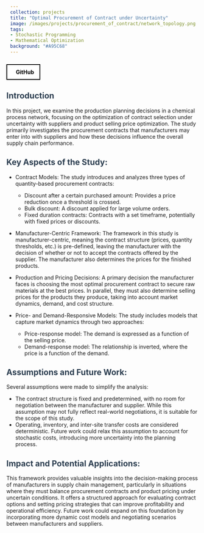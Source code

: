 ```yaml
---
collection: projects
title: "Optimal Procurement of Contract under Uncertainty"
image: /images/projects/procurement_of_contract/network_topology.png
tags: 
- Stochastic Programming
- Mathematical Optimization 
background: "#A95C68" 
---
```


<style>
    .image-container {
        text-align: center;
        margin: 20px;
    }
    .image-container img {
        max-width: 100%;
        height: auto;
    }
    .image-caption {
        margin-top: 8px;
        font-size: 16px;
        color: #555;
    }
    h1, h2, h3 {
        color: #2c3e50;
    }
    code {
        background-color: #f4f4f4;
        padding: 2px 4px;
        border-radius: 4px;
    }
    pre {
        background-color: #f4f4f4;
        padding: 10px;
        border-radius: 4px;
        overflow-x: auto;
    }
    .equation {
        font-style: italic;
        margin: 10px 0;
    }

    .button-container {
    width: 100%;
    display: flex;
    justify-content: left;
    }

    .button-group {
        display: flex;
        gap: 15px; /* Space between buttons */
        align-items: center;
    }

    .icon-button {
        display: flex;
        align-items: center;
        justify-content: center;
        padding: 10px 15px;
        border: 2px solid black;
        background-color: white;
        color: black;
        font-weight: bold;
        cursor: pointer;
        transition: all 0.3s ease;
        text-decoration: none !important;
    }

    .icon-button i {
        margin-right: 8px;
        font-size: 20px;
    }

    .icon-button:hover {
        background-color: black;
        color: white;
    }
</style>

<div class="button-container">
    <a href="https://github.com/JavalVyas2000/procurement_of_contract" class="icon-button arxiv-button">
        <i class="fab fa-github"></i>
        <span>GitHub</span>
    </a>
</div>

## Introduction
In this project, we examine the production planning decisions in a chemical process network, focusing on the optimization of contract selection under uncertainty with suppliers and product selling price optimization. The study primarily investigates the procurement contracts that manufacturers may enter into with suppliers and how these decisions influence the overall supply chain performance.

## Key Aspects of the Study:

- Contract Models:
The study introduces and analyzes three types of quantity-based procurement contracts:

    - Discount after a certain purchased amount: Provides a price reduction once a threshold is crossed.
    - Bulk discount: A discount applied for large volume orders.
    - Fixed duration contracts: Contracts with a set timeframe, potentially with fixed prices or discounts.
- Manufacturer-Centric Framework:
The framework in this study is manufacturer-centric, meaning the contract structure (prices, quantity thresholds, etc.) is pre-defined, leaving the manufacturer with the decision of whether or not to accept the contracts offered by the supplier. The manufacturer also determines the prices for the finished products.

- Production and Pricing Decisions:
A primary decision the manufacturer faces is choosing the most optimal procurement contract to secure raw materials at the best prices. In parallel, they must also determine selling prices for the products they produce, taking into account market dynamics, demand, and cost structure.

- Price- and Demand-Responsive Models:
The study includes models that capture market dynamics through two approaches:

    - Price-response model: The demand is expressed as a function of the selling price.
    - Demand-response model: The relationship is inverted, where the price is a function of the demand.

## Assumptions and Future Work:

Several assumptions were made to simplify the analysis:

- The contract structure is fixed and predetermined, with no room for negotiation between the manufacturer and supplier. While this assumption may not fully reflect real-world negotiations, it is suitable for the scope of this study.
- Operating, inventory, and inter-site transfer costs are considered deterministic. Future work could relax this assumption to account for stochastic costs, introducing more uncertainty into the planning process.

## Impact and Potential Applications:

This framework provides valuable insights into the decision-making process of manufacturers in supply chain management, particularly in situations where they must balance procurement contracts and product pricing under uncertain conditions. It offers a structured approach for evaluating contract options and setting pricing strategies that can improve profitability and operational efficiency. Future work could expand on this foundation by incorporating more dynamic cost models and negotiating scenarios between manufacturers and suppliers.